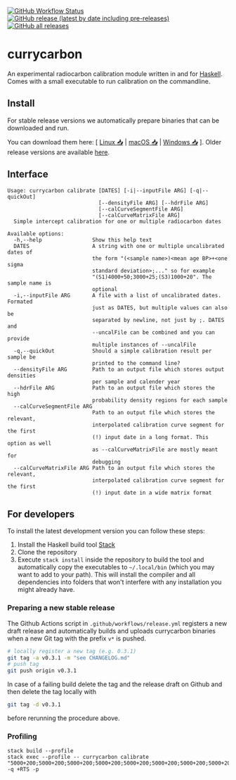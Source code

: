 [![GitHub Workflow Status](https://github.com/nevrome/currycarbon/actions/workflows/normalCheck.yml/badge.svg)](https://github.com/nevrome/currycarbon/actions/workflows/normalCheck.yml)
[![GitHub release (latest by date including pre-releases)](https://img.shields.io/github/v/release/nevrome/currycarbon?include_prereleases) 
![GitHub all releases](https://img.shields.io/github/downloads/nevrome/currycarbon/total)](https://github.com/nevrome/currycarbon/releases)

# currycarbon

An experimental radiocarbon calibration module written in and for [Haskell](https://www.haskell.org/). Comes with a small executable to run calibration on the commandline.

## Install

For stable release versions we automatically prepare binaries that can be downloaded and run.

You can download them here: [ [Linux 📥](https://github.com/nevrome/currycarbon/releases/latest/download/currycarbon-Linux) | [macOS 📥](https://github.com/nevrome/currycarbon/releases/latest/download/currycarbon-macOS) | [Windows 📥](https://github.com/nevrome/currycarbon/releases/latest/download/currycarbon-Windows.exe) ]. Older release versions are available [here](https://github.com/nevrome/currycarbon/releases).

## Interface

```
Usage: currycarbon calibrate [DATES] [-i|--inputFile ARG] [-q|--quickOut] 
                             [--densityFile ARG] [--hdrFile ARG] 
                             [--calCurveSegmentFile ARG] 
                             [--calCurveMatrixFile ARG]
  Simple intercept calibration for one or multiple radiocarbon dates

Available options:
  -h,--help                Show this help text
  DATES                    A string with one or multiple uncalibrated dates of
                           the form "(<sample name>)<mean age BP>+<one sigma
                           standard deviation>;..." so for example
                           "(S1)4000+50;3000+25;(S3)1000+20". The sample name is
                           optional
  -i,--inputFile ARG       A file with a list of uncalibrated dates. Formated
                           just as DATES, but multiple values can also be
                           separated by newline, not just by ;. DATES and
                           --uncalFile can be combined and you can provide
                           multiple instances of --uncalFile
  -q,--quickOut            Should a simple calibration result per sample be
                           printed to the command line?
  --densityFile ARG        Path to an output file which stores output densities
                           per sample and calender year
  --hdrFile ARG            Path to an output file which stores the high
                           probability density regions for each sample
  --calCurveSegmentFile ARG
                           Path to an output file which stores the relevant,
                           interpolated calibration curve segment for the first
                           (!) input date in a long format. This option as well
                           as --calCurveMatrixFile are mostly meant for
                           debugging
  --calCurveMatrixFile ARG Path to an output file which stores the relevant,
                           interpolated calibration curve segment for the first
                           (!) input date in a wide matrix format
```

## For developers

To install the latest development version you can follow these steps:

1. Install the Haskell build tool [Stack](https://docs.haskellstack.org/en/stable/README/)
2. Clone the repository
3. Execute `stack install` inside the repository to build the tool and automatically copy the executables to `~/.local/bin` (which you may want to add to your path). This will install the compiler and all dependencies into folders that won't interfere with any installation you might already have.

### Preparing a new stable release

The Github Actions script in `.github/workflows/release.yml` registers a new draft release and automatically builds and uploads currycarbon binaries when a new Git tag with the prefix `v*` is pushed. 

```bash
# locally register a new tag (e.g. 0.3.1)
git tag -a v0.3.1 -m "see CHANGELOG.md"
# push tag
git push origin v0.3.1
```

In case of a failing build delete the tag and the release draft on Github and then delete the tag locally with

```bash
git tag -d v0.3.1
```

before rerunning the procedure above.

### Profiling

```
stack build --profile
stack exec --profile -- currycarbon calibrate "5000+200;5000+200;5000+200;5000+200;5000+200;5000+200;5000+200;5000+200" -q +RTS -p
```
